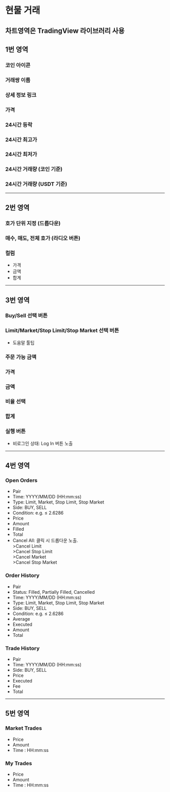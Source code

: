 # 현물 거래
차트영역은 TradingView 라이브러리 사용
---
## 1번 영역
### 코인 아이콘
### 거래쌍 이름
### 상세 정보 링크
### 가격
### 24시간 등락
### 24시간 최고가
### 24시간 최저가
### 24시간 거래량 (코인 기준)
### 24시간 거래량 (USDT 기준)
---
## 2번 영역
### 호가 단위 지정 (드롭다운)
### 매수, 매도, 전체 호가 (라디오 버튼)
### 컬럼
- 가격
- 금액
- 합계
---
## 3번 영역
### Buy/Sell 선택 버튼
### Limit/Market/Stop Limit/Stop Market 선택 버튼
- 도움말 툴팁
### 주문 가능 금액
### 가격
### 금액
### 비율 선택
### 합계
### 실행 버튼
- 비로그인 상태: Log In 버튼 노출
---
## 4번 영역
### Open Orders
- Pair
- Time: YYYY/MM/DD (HH:mm:ss)
- Type: Limit, Market, Stop Limit, Stop Market
- Side: BUY, SELL
- Condition: e.g. ≤ 2.6286
- Price
- Amount
- Filled
- Total
- Cancel All: 클릭 시 드롭다운 노출.<br>>Cancel Limit<br>>Cancel Stop Limit<br>>Cancel Market<br>>Cancel Stop Market
### Order History
- Pair
- Status: Filled, Partially Filled, Cancelled
- Time: YYYY/MM/DD (HH:mm:ss)
- Type: Limit, Market, Stop Limit, Stop Market
- Side: BUY, SELL
- Condition: e.g. ≤ 2.6286
- Average
- Executed
- Amount
- Total
### Trade History
- Pair
- Time: YYYY/MM/DD (HH:mm:ss)
- Side: BUY, SELL
- Price
- Executed
- Fee
- Total
---
## 5번 영역
### Market Trades
- Price
- Amount
- Time : HH:mm:ss
### My Trades
- Price
- Amount
- Time : HH:mm:ss
